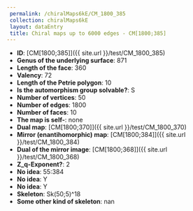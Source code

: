 ```yaml
--- 
 permalink: /chiralMaps6kE/CM_1800_385 
 collection: chiralMaps6kE
 layout: dataEntry
 title: Chiral maps up to 6000 edges - CM[1800;385]
---
```


- **ID**: [CM[1800;385]]({{ site.url }}/test/CM_1800_385)
- **Genus of the underlying surface**: 871
- **Length of the face**: 360
- **Valency**: 72
- **Length of the Petrie polygon**: 10
- **Is the automorphism group solvable?**: S
- **Number of vertices**: 50
- **Number of edges**: 1800
- **Number of faces**: 10
- **The map is self-**: none
- **Dual map**: [CM[1800;370]]({{ site.url }}/test/CM_1800_370)
- **Mirror (enantihomorphic) map**: [CM[1800;384]]({{ site.url }}/test/CM_1800_384)
- **Dual of the mirror image**: [CM[1800;368]]({{ site.url }}/test/CM_1800_368)
- **Z_q-Exponent?**: 2
- **No idea**:  55:384
- **No idea**: Y
- **No idea**: Y
- **Skeleton**: Sk(50;5)^18
- **Some other kind of skeleton**: nan
